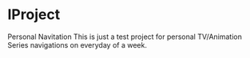 # IProject
Personal Navitation
This is just a test project for personal TV/Animation Series navigations on everyday of a week.
